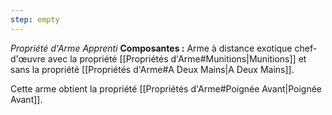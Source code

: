 ```yaml
---
step: empty
---
```

_Propriété d'Arme Apprenti_
__Composantes :__ Arme à distance exotique chef-d'œuvre avec la propriété [[Propriétés d'Arme#Munitions|Munitions]] et sans la propriété [[Propriétés d'Arme#A Deux Mains|A Deux Mains]].

Cette arme obtient la propriété [[Propriétés d'Arme#Poignée Avant|Poignée Avant]].